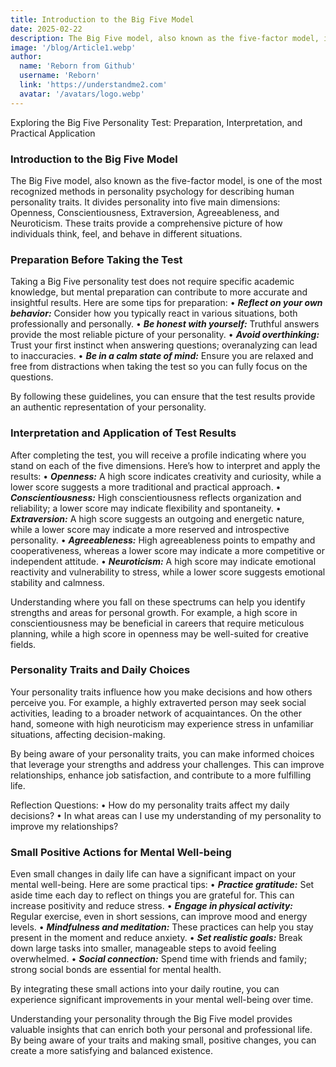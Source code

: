 ```yaml
---
title: Introduction to the Big Five Model
date: 2025-02-22
description: The Big Five model, also known as the five-factor model, is one of the most recognized methods in personality psychology for describing human personality traits. It divides personality into five main dimensions Openness, Conscientiousness, Extraversion, Agreeableness, and Neuroticism.
image: '/blog/Article1.webp'
author:
  name: 'Reborn from Github'
  username: 'Reborn'
  link: 'https://understandme2.com'
  avatar: '/avatars/logo.webp'
---
```


Exploring the Big Five Personality Test: Preparation, Interpretation, and Practical Application

### Introduction to the Big Five Model

The Big Five model, also known as the five-factor model, is one of the most recognized methods in personality psychology for describing human personality traits. It divides personality into five main dimensions: Openness, Conscientiousness, Extraversion, Agreeableness, and Neuroticism. These traits provide a comprehensive picture of how individuals think, feel, and behave in different situations.

### Preparation Before Taking the Test

Taking a Big Five personality test does not require specific academic knowledge, but mental preparation can contribute to more accurate and insightful results. Here are some tips for preparation:
	•	***Reflect on your own behavior:*** Consider how you typically react in various situations, both professionally and personally.
	•	***Be honest with yourself:*** Truthful answers provide the most reliable picture of your personality.
	•	***Avoid overthinking:*** Trust your first instinct when answering questions; overanalyzing can lead to inaccuracies.
	•	***Be in a calm state of mind:*** Ensure you are relaxed and free from distractions when taking the test so you can fully focus on the questions.

By following these guidelines, you can ensure that the test results provide an authentic representation of your personality.

### Interpretation and Application of Test Results

After completing the test, you will receive a profile indicating where you stand on each of the five dimensions. Here’s how to interpret and apply the results:
	•	***Openness:*** A high score indicates creativity and curiosity, while a lower score suggests a more traditional and practical approach.
	•	***Conscientiousness:*** High conscientiousness reflects organization and reliability; a lower score may indicate flexibility and spontaneity.
	•	***Extraversion:*** A high score suggests an outgoing and energetic nature, while a lower score may indicate a more reserved and introspective personality.
	•	***Agreeableness:*** High agreeableness points to empathy and cooperativeness, whereas a lower score may indicate a more competitive or independent attitude.
	•	***Neuroticism:*** A high score may indicate emotional reactivity and vulnerability to stress, while a lower score suggests emotional stability and calmness.

Understanding where you fall on these spectrums can help you identify strengths and areas for personal growth. For example, a high score in conscientiousness may be beneficial in careers that require meticulous planning, while a high score in openness may be well-suited for creative fields.

### Personality Traits and Daily Choices

Your personality traits influence how you make decisions and how others perceive you. For example, a highly extraverted person may seek social activities, leading to a broader network of acquaintances. On the other hand, someone with high neuroticism may experience stress in unfamiliar situations, affecting decision-making.

By being aware of your personality traits, you can make informed choices that leverage your strengths and address your challenges. This can improve relationships, enhance job satisfaction, and contribute to a more fulfilling life.

Reflection Questions:
	•	How do my personality traits affect my daily decisions?
	•	In what areas can I use my understanding of my personality to improve my relationships?

### Small Positive Actions for Mental Well-being

Even small changes in daily life can have a significant impact on your mental well-being. Here are some practical tips:
	•	***Practice gratitude:*** Set aside time each day to reflect on things you are grateful for. This can increase positivity and reduce stress.
	•	***Engage in physical activity:*** Regular exercise, even in short sessions, can improve mood and energy levels.
	•	***Mindfulness and meditation:*** These practices can help you stay present in the moment and reduce anxiety.
	•	***Set realistic goals:*** Break down large tasks into smaller, manageable steps to avoid feeling overwhelmed.
	•	***Social connection:*** Spend time with friends and family; strong social bonds are essential for mental health.

By integrating these small actions into your daily routine, you can experience significant improvements in your mental well-being over time.

Understanding your personality through the Big Five model provides valuable insights that can enrich both your personal and professional life. By being aware of your traits and making small, positive changes, you can create a more satisfying and balanced existence.
